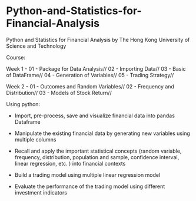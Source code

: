 # Python-and-Statistics-for-Financial-Analysis

Python and Statistics for Financial Analysis 
by The Hong Kong University of Science and Technology


Course:

Week 1 - 
01 - Package for Data Analysis//
02 - Importing Data//
03 - Basic of DataFrame//
04 - Generation of Variables//
05 - Trading Strategy//

Week 2 -
01 - Outcomes and Random Variables//
02 - Frequency and Distribution//
03 - Models of Stock Return//


Using python:

- Import, pre-process, save and visualize financial data into pandas Dataframe

- Manipulate the existing financial data by generating new variables using multiple columns

- Recall and apply the important statistical concepts (random variable, frequency, distribution, population and sample, confidence interval, linear regression, etc. ) into financial contexts

- Build a trading model using multiple linear regression model 

- Evaluate the performance of the trading model using different investment indicators
